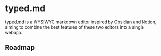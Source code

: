 # typed.md

[typed.md](https://typed.md) is a WYSIWYG markdown editor inspired by Obsidian and Notion, aiming to combine the best features of these two editors into a single webapp.

## Roadmap
